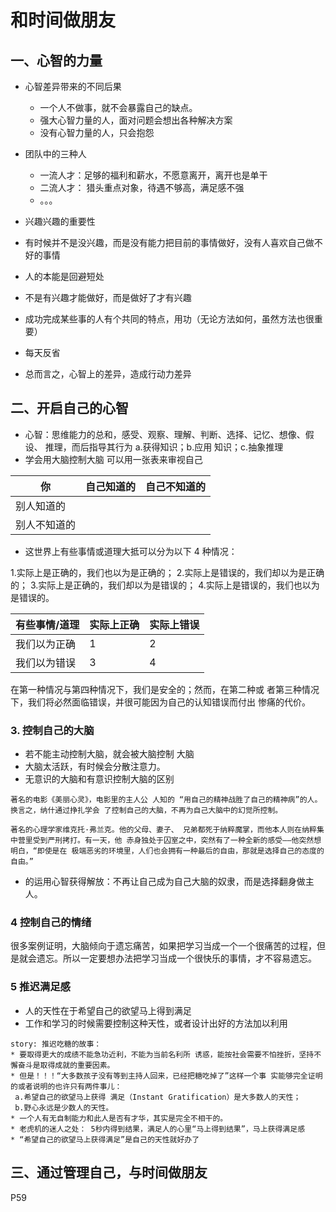# 和时间做朋友

## 一、心智的力量
  * 心智差异带来的不同后果
    * 一个人不做事，就不会暴露自己的缺点。
    * 强大心智力量的人，面对问题会想出各种解决方案
    * 没有心智力量的人，只会抱怨
    
  * 团队中的三种人
    * 一流人才：足够的福利和薪水，不愿意离开，离开也是单干
    * 二流人才： 猎头重点对象，待遇不够高，满足感不强
    * 。。。
   
  * 兴趣兴趣的重要性
   * 有时候并不是没兴趣，而是没有能力把目前的事情做好，没有人喜欢自己做不好的事情
   * 人的本能是回避短处
   * 不是有兴趣才能做好，而是做好了才有兴趣
   * 成功完成某些事的人有个共同的特点，用功（无论方法如何，虽然方法也很重要）
   * 每天反省
   * 总而言之，心智上的差异，造成行动力差异
   
   
## 二、开启自己的心智
* 心智：思维能力的总和，感受、观察、理解、判断、选择、记忆、想像、假设、 推理，而后指导其行为
 a.获得知识；b.应用 知识；c.抽象推理
* 学会用大脑控制大脑
可以用一张表来审视自己

 你           |自己知道的    | 自己不知道的   |
-------------|-------------|-------------|
别人知道的 | | |
别人不知道的| | |

* 这世界上有些事情或道理大抵可以分为以下 4 种情况：

1.实际上是正确的，我们也以为是正确的；
2.实际上是错误的，我们却以为是正确的；
3.实际上是正确的，我们却以为是错误的；
4.实际上是错误的，我们也以为是错误的。

有些事情/道理 | 实际上正确 | 实际上错误|
-------------|-------------|-------------|
我们以为正确 | 1| 2 |
我们以为错误| 3| 4|


在第一种情况与第四种情况下，我们是安全的；然而，在第二种或 者第三种情况下，我们将必然面临错误，并很可能因为自己的认知错误而付出 惨痛的代价。

### 3. 控制自己的大脑
* 若不能主动控制大脑，就会被大脑控制
大脑
* 大脑太活跃，有时候会分散注意力。 
* 无意识的大脑和有意识控制大脑的区别
```
著名的电影《美丽心灵》，电影里的主人公 人知的 “用自己的精神战胜了自己的精神病”的人。换言之，纳什通过挣扎学会 了控制自己的大脑，不再为自己大脑中的幻觉所控制。

著名的心理学家维克托·弗兰克。他的父母、妻子、 兄弟都死于纳粹魔掌，而他本人则在纳粹集中营里受到严刑拷打。有一天，他 赤身独处于囚室之中，突然有了一种全新的感受——他突然想明白，“即使是在 极端恶劣的环境里，人们也会拥有一种最后的自由，那就是选择自己的态度的 自由。”
```
* 的运用心智获得解放：不再让自己成为自己大脑的奴隶，而是选择翻身做主人。

### 4 控制自己的情绪
很多案例证明，大脑倾向于遗忘痛苦，如果把学习当成一个一个很痛苦的过程，但是就会遗忘。所以一定要想办法把学习当成一个很快乐的事情，才不容易遗忘。

### 5 推迟满足感
* 人的天性在于希望自己的欲望马上得到满足
* 工作和学习的时候需要控制这种天性，或者设计出好的方法加以利用

```
story: 推迟吃糖的故事：
* 要取得更大的成绩不能急功近利，不能为当前名利所 诱惑，能按社会需要不怕挫折，坚持不懈奋斗是取得成就的重要因素。
* 但是！！！“大多数孩子没有等到主持人回来，已经把糖吃掉了”这样一个事 实能够完全证明的或者说明的也许只有两件事儿：
 a.希望自己的欲望马上获得 满足（Instant Gratification）是大多数人的天性；
 b.野心永远是少数人的天性。
* 一个人有无自制能力和此人是否有才华，其实是完全不相干的。
* 老虎机的迷人之处： 5秒内得到结果，满足人的心里“马上得到结果”，马上获得满足感
* “希望自己的欲望马上获得满足”是自己的天性就好办了
```

## 三、通过管理自己，与时间做朋友

P59

